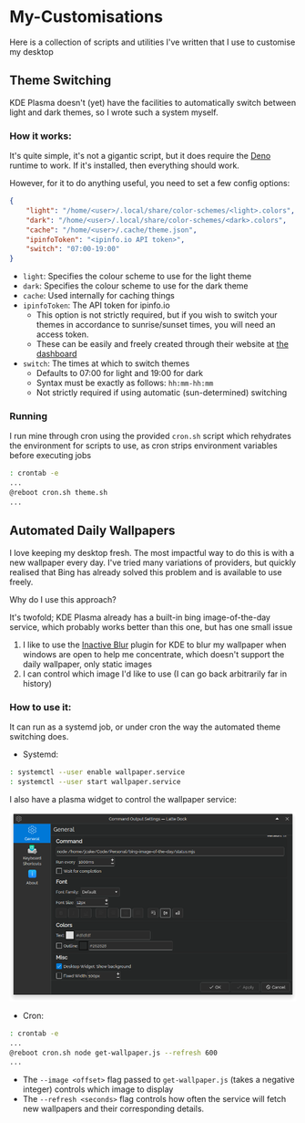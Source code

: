 # My-Customisations
Here is a collection of scripts and utilities I've written that I use to customise my desktop

## Theme Switching

KDE Plasma doesn't (yet) have the facilities to automatically switch between light and dark themes, so I wrote such a system myself.

### How it works:

It's quite simple, it's not a gigantic script, but it does require the [Deno](https://deno.land) runtime to work. If it's installed, then everything should work.

However, for it to do anything useful, you need to set a few config options:

```json ~/.config/theme.json
{
	"light": "/home/<user>/.local/share/color-schemes/<light>.colors",
	"dark": "/home/<user>/.local/share/color-schemes/<dark>.colors",
	"cache": "/home/<user>/.cache/theme.json",
	"ipinfoToken": "<ipinfo.io API token>",
	"switch": "07:00-19:00"
}
```

* `light`: Specifies the colour scheme to use for the light theme
* `dark`: Specifies the colour scheme to use for the dark theme
* `cache`: Used internally for caching things
* `ipinfoToken`: The API token for ipinfo.io
	- This option is not strictly required, but if you wish to switch your themes in accordance to sunrise/sunset times, you will need an access token.
	- These can be easily and freely created through their website at [the dashboard](https://ipinfo.io/account/token)
* `switch`: The times at which to switch themes
	- Defaults to 07:00 for light and 19:00 for dark
	- Syntax must be exactly as follows:
		`hh:mm-hh:mm`
	- Not strictly required if using automatic (sun-determined) switching

### Running

I run mine through cron using the provided `cron.sh` script which rehydrates the environment for scripts to use, as cron strips environment variables before executing jobs

```bash
: crontab -e
...
@reboot	cron.sh theme.sh
...
```

## Automated Daily Wallpapers

I love keeping my desktop fresh. The most impactful way to do this is with a new wallpaper every day. I've tried many variations of providers, but quickly realised that Bing has already solved this problem and is available to use freely.

Why do I use this approach?

It's twofold; KDE Plasma already has a built-in bing image-of-the-day service, which probably works better than this one, but has one small issue

1. I like to use the [Inactive Blur](https://store.kde.org/p/1206340/) plugin for KDE to blur my wallpaper when windows are open to help me concentrate, which doesn't support the daily wallpaper, only static images
2. I can control which image I'd like to use (I can go back arbitrarily far in history)

### How to use it:

It can run as a systemd job, or under cron the way the automated theme switching does.

* Systemd:
```bash
: systemctl --user enable wallpaper.service
: systemctl --user start wallpaper.service
```

I also have a plasma widget to control the wallpaper service:

![The _Command Output Settings_ window shows how I configure my wallpaper from my desktop, as well as giving a description of the image, provided by Bing.](./res/Screenshot_20230126_012944.png)

* Cron:
```bash
: crontab -e
...
@reboot	cron.sh node get-wallpaper.js --refresh 600
...
```

* The `--image <offset>` flag passed to `get-wallpaper.js` (takes a negative integer) controls which image to display
* The `--refresh <seconds>` flag controls how often the service will fetch new wallpapers and their corresponding details. 

